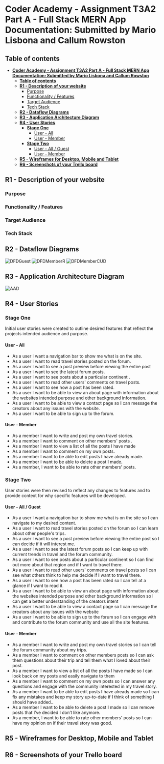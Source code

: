 # **Coder Academy - Assignment T3A2 Part A - Full Stack MERN App Documentation: Submitted by Mario Lisbona and Callum Rowston**

## **Table of contents**

- [**Coder Academy - Assignment T3A2 Part A - Full Stack MERN App Documentation: Submitted by Mario Lisbona and Callum Rowston**](#coder-academy---assignment-t3a2-part-a---full-stack-mern-app-documentation-submitted-by-mario-lisbona-and-callum-rowston)
  - [**Table of contents**](#table-of-contents)
  - [**R1 - Description of your website**](#r1---description-of-your-website)
    - [Purpose](#purpose)
    - [Functionality / Features](#functionality--features)
    - [Target Audience](#target-audience)
    - [Tech Stack](#tech-stack)
  - [**R2 - Dataflow Diagrams**](#r2---dataflow-diagrams)
  - [**R3 - Application Architecture Diagram**](#r3---application-architecture-diagram)
  - [**R4 - User Stories**](#r4---user-stories)
    - [**Stage One**](#stage-one)
      - [User - All](#user---all)
      - [User - Member](#user---member)
    - [**Stage Two**](#stage-two)
      - [User - All / Guest](#user---all--guest)
      - [User - Member](#user---member-1)
  - [**R5 - Wireframes for Desktop, Mobile and Tablet**](#r5---wireframes-for-desktop-mobile-and-tablet)
  - [**R6 - Screenshots of your Trello board**](#r6---screenshots-of-your-trello-board)

## **R1 - Description of your website**

### Purpose

### Functionality / Features

### Target Audience

### Tech Stack

## **R2 - Dataflow Diagrams**

![DFDGuest](docs/DataFlowDiagram-GuestCR.png)
![DFDMemberR](docs/DataFlowDiagram-MemberR.png)
![DFDMemberCUD](docs/DataFlowDiagram-MemberCUD.png)

## **R3 - Application Architecture Diagram**

![AAD](docs/ApplicationArchitectureDiagram.png)

## **R4 - User Stories**

### **Stage One**

Initial user stories were created to outline desired features that reflect the projects intended audience and purpose.

#### User - All

- As a user I want a navigation bar to show me what is on the site.
- As a user I want to read travel stories posted on the forum.
- As a user I want to see a post preview before viewing the entire post
- As a user I want to see the latest forum posts.
- As a user I want to see posts about a particular continent .
- As a user I want to read other users' comments on travel posts.
- As a user I want to see how a post has been rated.
- As a user I want to be able to view an about page with information about the websites intended purpose and other background information.
- As a user I want to be able to view a contact page so I can message the creators about any issues with the website.
- As a user I want to be able to sign up to the forum.

#### User - Member

- As a member I want to write and post my own travel stories.
- As a member I want to comment on other members' posts .
- As a member I want to view a list of all the posts I have made
- As a member I want to comment on my own posts.
- As a member I want to be able to edit posts I have already made.
- As a member I want to be able to delete a post I made.
- As a member, I want to be able to rate other members' posts.

### **Stage Two**

User stories were then revised to reflect any changes to features and to provide context for why specific features will be developed.

#### User - All / Guest

- As a user I want a navigation bar to show me what is on the site so I can navigate to my desired content.
- As a user I want to read travel stories posted on the forum so I can learn about other people's trips.
- As a user I want to see a post preview before viewing the entire post so I can decide if it will interest me.
- As a user I want to see the latest forum posts so I can keep up with current trends in travel and the forum community.
- As a user I want to see posts about a particular continent  so I can find out more about that region and if I want to travel there.
- As a user I want to read other users' comments on travel posts so I can see what others think to help me decide if I want to travel there.
- As a user I want to see how a post has been rated so I can tell at a glance if I want to read it.
- As a user I want to be able to view an about page with information about the websites intended purpose and other background information so I can get a better understanding of the creators intent
- As a user I want to be able to view a contact page so I can message the creators about any issues with the website
- As a user I want to be able to sign up to the forum so I can engage with and contribute to the forum community and use all the site features.

#### User - Member

- As a member I want to write and post my own travel stories so I can tell the forum community about my trips.
- As a member I want to comment on other members posts so I can ask them questions about their trip and tell them what I loved about their post.
- As a member I want to view a list of all the posts I have made so I can look back on my posts and easily navigate to them
- As a member I want to comment on my own posts so I can answer any questions and engage with the community interested in my travel story.
- As a member I want to be able to edit posts I have already made so I can fix any mistakes and keep my story up-to-date if I think of something I should have added..
- As a member I want to be able to delete a post I made so I can remove posts that I’ve decided I don’t like anymore.
- As a member, I want to be able to rate other members' posts so I can have my opinion on if their travel story was good.

## **R5 - Wireframes for Desktop, Mobile and Tablet**

## **R6 - Screenshots of your Trello board**
